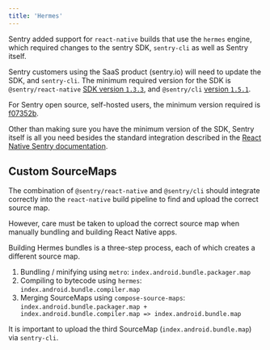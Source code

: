 ```yaml
---
title: 'Hermes'
---
```


Sentry added support for `react-native` builds that use the `hermes` engine, which required changes to the sentry SDK, `sentry-cli` as well as Sentry itself.

Sentry customers using the SaaS product (sentry.io) will need to update the SDK, and `sentry-cli`.
The minimum required version for the SDK is `@sentry/react-native` [SDK version `1.3.3`](https://github.com/getsentry/sentry-react-native/releases/tag/1.3.3),
and `@sentry/cli` [version `1.5.1`](https://github.com/getsentry/sentry-cli/releases/tag/1.51.1).

For Sentry open source, self-hosted users, the minimum version required is [f07352b](https://hub.docker.com/r/getsentry/sentry/tags?page=1&name=f07352b).

Other than making sure you have the minimum version of the SDK, Sentry itself is all you need besides the standard integration described in the [React Native Sentry documentation](/clients/react-native/).

## Custom SourceMaps

The combination of `@sentry/react-native` and `@sentry/cli` should integrate
correctly into the `react-native` build pipeline to find and upload the correct source map.

However, care must be taken to upload the correct source map when manually bundling and building React Native apps.

Building Hermes bundles is a three-step process, each of which creates a different
source map.

1. Bundling / minifying using `metro`: `index.android.bundle.packager.map`
2. Compiling to bytecode using `hermes`: `index.android.bundle.compiler.map`
3. Merging SourceMaps using `compose-source-maps`: `index.android.bundle.packager.map + index.android.bundle.compiler.map => index.android.bundle.map`

It is important to upload the third SourceMap (`index.android.bundle.map`)
via `sentry-cli`.
